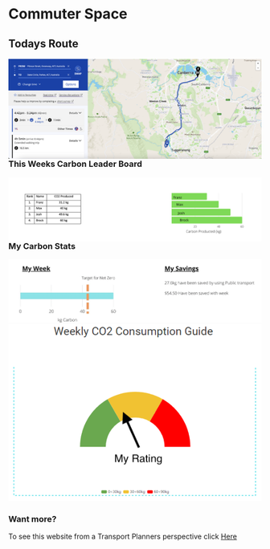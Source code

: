 # Commuter Space



## Todays Route

<img align="left" width="" height="" src="./Route.png"> 




### This Weeks Carbon Leader Board
<img align= "Right" width="" height="" src="./leaders.png"> 

### My Carbon Stats

<img align= "" width="" height="" src="./kg carbon.png"> 

<img align= "" width="" height="" src="./Images/user_3colour.png"> 



  
  
    
  
  
  
### Want more? 
To see this website from a Transport Planners perspective click [Here](Planner_veiw.md) 
